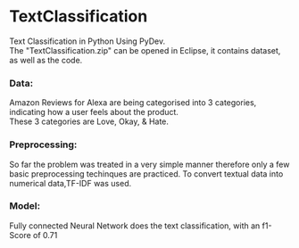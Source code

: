 # TextClassification
Text Classification in Python Using PyDev. <br>The "TextClassification.zip" can be opened in Eclipse, it contains dataset, as well as the code. 

### Data:
Amazon Reviews for Alexa are being categorised into 3 categories, indicating how a user feels about the product. <br>These 3 categories are Love, Okay, & Hate.

### Preprocessing:
So far the problem was treated in a very simple manner therefore only a few basic preprocessing techinques are practiced. To convert textual data into numerical data,TF-IDF was used.

### Model:
Fully connected Neural Network does the text classification, with an f1-Score of 0.71
